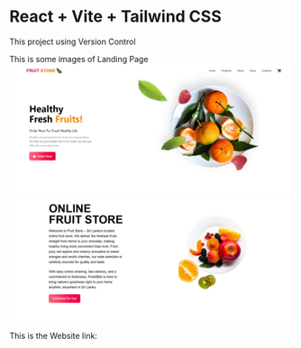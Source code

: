 # React + Vite + Tailwind CSS

This project using Version Control

This is some images of Landing Page
![image alt](https://github.com/Senura-Peiris/online-fruitstore/blob/master/Home%20Page.jpeg)
![image alt]( https://github.com/Senura-Peiris/online-fruitstore/blob/master/Freshfruits.jpeg)

This is the Website link: 
